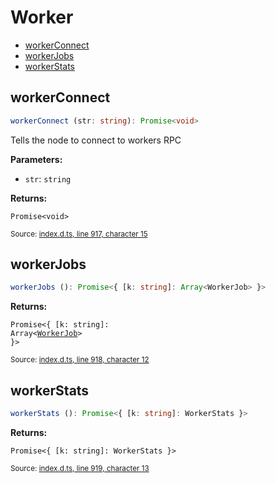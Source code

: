 <!-- Code generated by github.com/filecoin-shipyard/js-lotus-client/docgen. DO NOT EDIT. -->
# Worker



* [workerConnect](worker.md#workerconnect)
* [workerJobs](worker.md#workerjobs)
* [workerStats](worker.md#workerstats)

## workerConnect

```ts
workerConnect (str: string): Promise<void>
```

Tells the node to connect to workers RPC

**Parameters:**

* `str`: <code>string</code>

**Returns:**

<code>Promise&lt;void&gt;</code>

<small>Source: [index.d.ts, line 917, character 15](https://github.com/filecoin-shipyard/js-lotus-client-rpc/blob/master/index.d.ts#L917)</small>

## workerJobs

```ts
workerJobs (): Promise<{ [k: string]: Array<WorkerJob> }>
```

**Returns:**

<code>Promise&lt;{ [k: string]: Array&lt;<a href="../types.md#workerjob">WorkerJob</a>&gt; }&gt;</code>

<small>Source: [index.d.ts, line 918, character 12](https://github.com/filecoin-shipyard/js-lotus-client-rpc/blob/master/index.d.ts#L918)</small>

## workerStats

```ts
workerStats (): Promise<{ [k: string]: WorkerStats }>
```

**Returns:**

<code>Promise&lt;{ [k: string]: WorkerStats }&gt;</code>

<small>Source: [index.d.ts, line 919, character 13](https://github.com/filecoin-shipyard/js-lotus-client-rpc/blob/master/index.d.ts#L919)</small>
